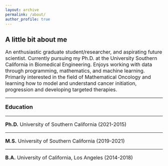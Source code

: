 ```yaml
---
layout: archive
permalink: /about/
author_profile: true
---
```


<h2>A little bit about me </h2>
<p style="font-size:16px"> An enthusiastic graduate student/researcher, and aspirating future scientist. Currently pursuing my Ph.D. at the University Southern California in Biomedical Engineering. Enjoys working with data through programming, mathematics, and machine learning. Primarily interested in the field of Mathematical Oncology and learning how to model and understand cancer initiation, progression and developing targeted therapies.
</p>
<hr>

<p style="font-size:18px"><b>Education</b></p>
<hr>
<p style="font-size:16px"><b>Ph.D.</b> University of Southern California (2021-2015)</p>
<hr>
<p style="font-size:16px"><b>M.S.</b> University of Southern California (2019-2021)</p>
<hr>
<p style="font-size:16px"><b>B.A.</b> University of California, Los Angeles (2014-2018)</p>
